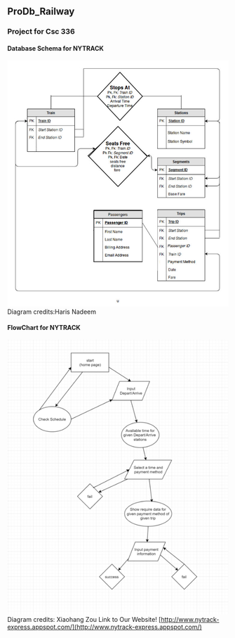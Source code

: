 ## ProDb_Railway
### Project for Csc 336

#### Database Schema for NYTRACK
![DataBase Schema for NYTRACK](https://github.com/steveipkis/Db_Railway/blob/master/nytrack/Databases%20Revised%20Diagram.jpg)
Diagram credits:Haris Nadeem
#### FlowChart for NYTRACK
![FlowChart for NYTRACK](https://github.com/steveipkis/Db_Railway/blob/master/nytrack/FlowChart.png)
Diagram credits: Xiaohang Zou
Link to Our Website! [http://www.nytrack-express.appspot.com/](http://www.nytrack-express.appspot.com/)

